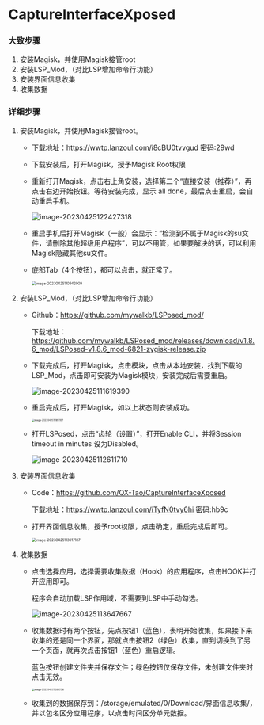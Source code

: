 # CaptureInterfaceXposed
### 大致步骤

1. 安装Magisk，并使用Magisk接管root
2. 安装LSP_Mod，（对比LSP增加命令行功能）
3. 安装界面信息收集
4. 收集数据 

### 详细步骤

1. 安装Magisk，并使用Magisk接管root。

   - 下载地址：https://wwtp.lanzoul.com/i8cBU0tvvgud 密码:29wd

   - 下载安装后，打开Magisk，授予Magisk Root权限

   - 重新打开Magisk，点击右上角安装，选择第二个“直接安装（推荐）”，再点击右边开始按钮。等待安装完成，显示 all done，最后点击重启，会自动重启手机。 

     ![image-20230425122427318](https://gitee.com/pan_yitao/cloud-image/raw/master/image/image-20230425122427318.png)

   - 重启手机后打开Magisk（一般）会显示：“检测到不属于Magisk的su文件，请删除其他超级用户程序”，可以不用管，如果要解决的话，可以利用Magisk隐藏其他su文件。

   - 底部Tab（4个按钮），都可以点击，就正常了。

     <img src="https://gitee.com/pan_yitao/cloud-image/raw/master/image/image-20230425110942909.png" alt="image-20230425110942909" style="zoom:50%;" />

2. 安装LSP_Mod，（对比LSP增加命令行功能）

   - Github：https://github.com/mywalkb/LSPosed_mod/

     下载地址：https://github.com/mywalkb/LSPosed_mod/releases/download/v1.8.6_mod/LSPosed-v1.8.6_mod-6821-zygisk-release.zip

   - 下载完成后，打开Magisk，点击模块，点击从本地安装，找到下载的LSP_Mod，点击即可安装为Magisk模块，安装完成后需要重启。

     ![image-20230425111619390](https://gitee.com/pan_yitao/cloud-image/raw/master/image/image-20230425111619390.png)

   - 重启完成后，打开Magisk，如以上状态则安装成功。

     <img src="https://gitee.com/pan_yitao/cloud-image/raw/master/image/image-20230425111851107.png" alt="image-20230425111851107" style="zoom:33%;" />

   - 打开LSPosed，点击“齿轮（设置）”，打开Enable CLI，并将Session timeout in minutes 设为Disabled。

     ![image-20230425112611710](https://gitee.com/pan_yitao/cloud-image/raw/master/image/image-20230425112611710.png)

3. 安装界面信息收集

   - Code：https://github.com/QX-Tao/CaptureInterfaceXposed

     下载地址：https://wwtp.lanzoul.com/iTyfN0tvy6hi 密码:hb9c

   - 打开界面信息收集，授予root权限，点击确定，重启完成后即可。 

     <img src="https://gitee.com/pan_yitao/cloud-image/raw/master/image/image-20230425113017187.png" alt="image-20230425113017187" style="zoom: 50%;" />

4. 收集数据

   - 点击选择应用，选择需要收集数据（Hook）的应用程序，点击HOOK并打开应用即可。

     程序会自动加载LSP作用域，不需要到LSP中手动勾选。

     ![image-20230425113647667](https://gitee.com/pan_yitao/cloud-image/raw/master/image/image-20230425113647667.png)

   - 收集数据时有两个按钮，先点按钮1（蓝色），表明开始收集，如果接下来收集的还是同一个界面，那就点击按钮2（绿色）收集，直到切换到了另一个页面，就再次点击按钮1（蓝色）重启逻辑。

     蓝色按钮创建文件夹并保存文件；绿色按钮仅保存文件，未创建文件夹时点击无效。

     <img src="https://gitee.com/pan_yitao/cloud-image/raw/master/image/image-20230425113910138.png" alt="image-20230425113910138" style="zoom:33%;" />

   - 收集到的数据保存到：/storage/emulated/0/Download/界面信息收集/，并以包名区分应用程序，以点击时间区分单元数据。
